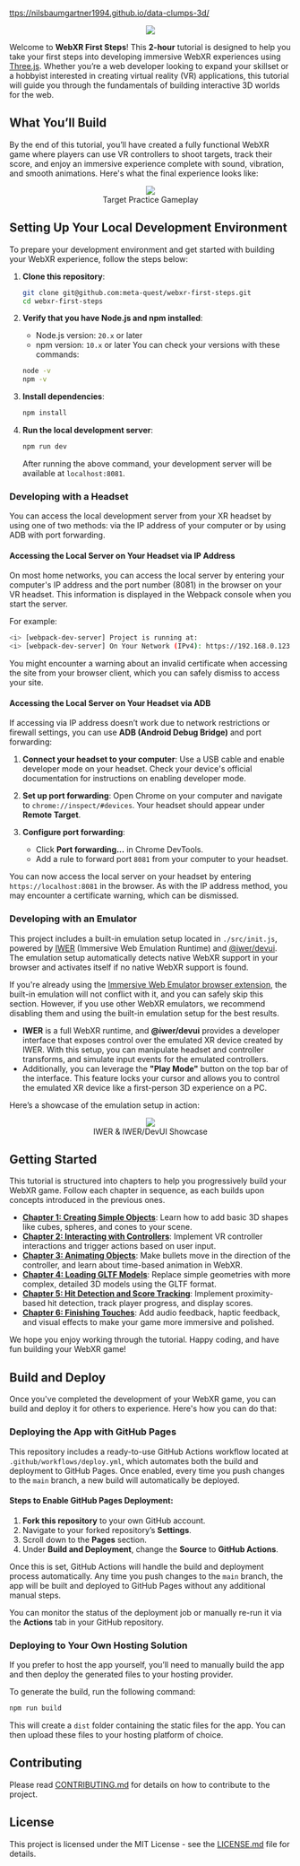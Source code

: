 [ttps://nilsbaumgartner1994.github.io/data-clumps-3d/](ttps://nilsbaumgartner1994.github.io/data-clumps-3d/)

<p align="center">
    <img src="./tutorial/assets/webxr-first-steps.png" style="max-width:376px"/>
</p>

Welcome to **WebXR First Steps**! This **2-hour** tutorial is designed to help you take your first steps into developing immersive WebXR experiences using [Three.js](https://threejs.org/). Whether you’re a web developer looking to expand your skillset or a hobbyist interested in creating virtual reality (VR) applications, this tutorial will guide you through the fundamentals of building interactive 3D worlds for the web.

## What You’ll Build

By the end of this tutorial, you’ll have created a fully functional WebXR game where players can use VR controllers to shoot targets, track their score, and enjoy an immersive experience complete with sound, vibration, and smooth animations. Here's what the final experience looks like:

<figure style="text-align: center;">
  <img src="./tutorial/assets/targetpractice.gif" style="max-height:376px"/>
  <figcaption>Target Practice Gameplay</figcaption>
</figure>

## Setting Up Your Local Development Environment

To prepare your development environment and get started with building your WebXR experience, follow the steps below:

1. **Clone this repository**:

   ```bash
   git clone git@github.com:meta-quest/webxr-first-steps.git
   cd webxr-first-steps
   ```

2. **Verify that you have Node.js and npm installed**:

   - Node.js version: `20.x` or later
   - npm version: `10.x` or later
     You can check your versions with these commands:

   ```bash
   node -v
   npm -v
   ```

3. **Install dependencies**:

   ```bash
   npm install
   ```

4. **Run the local development server**:

   ```bash
   npm run dev
   ```

   After running the above command, your development server will be available at `localhost:8081`.

### Developing with a Headset

You can access the local development server from your XR headset by using one of two methods: via the IP address of your computer or by using ADB with port forwarding.

#### Accessing the Local Server on Your Headset via IP Address

On most home networks, you can access the local server by entering your computer's IP address and the port number (8081) in the browser on your VR headset. This information is displayed in the Webpack console when you start the server.

For example:

```bash
<i> [webpack-dev-server] Project is running at:
<i> [webpack-dev-server] On Your Network (IPv4): https://192.168.0.123:8081/
```

You might encounter a warning about an invalid certificate when accessing the site from your browser client, which you can safely dismiss to access your site.

#### Accessing the Local Server on Your Headset via ADB

If accessing via IP address doesn’t work due to network restrictions or firewall settings, you can use **ADB (Android Debug Bridge)** and port forwarding:

1. **Connect your headset to your computer**: Use a USB cable and enable developer mode on your headset. Check your device's official documentation for instructions on enabling developer mode.
2. **Set up port forwarding**: Open Chrome on your computer and navigate to `chrome://inspect/#devices`. Your headset should appear under **Remote Target**.

3. **Configure port forwarding**:
   - Click **Port forwarding...** in Chrome DevTools.
   - Add a rule to forward port `8081` from your computer to your headset.

You can now access the local server on your headset by entering `https://localhost:8081` in the browser. As with the IP address method, you may encounter a certificate warning, which can be dismissed.

### Developing with an Emulator

This project includes a built-in emulation setup located in `./src/init.js`, powered by [IWER](https://github.com/meta-quest/immersive-web-emulation-runtime/) (Immersive Web Emulation Runtime) and [@iwer/devui](https://github.com/meta-quest/immersive-web-emulation-runtime/tree/main/devui). The emulation setup automatically detects native WebXR support in your browser and activates itself if no native WebXR support is found.

If you're already using the [Immersive Web Emulator browser extension](https://chromewebstore.google.com/detail/immersive-web-emulator/cgffilbpcibhmcfbgggfhfolhkfbhmik), the built-in emulation will not conflict with it, and you can safely skip this section. However, if you use other WebXR emulators, we recommend disabling them and using the built-in emulation setup for the best results.

- **IWER** is a full WebXR runtime, and **@iwer/devui** provides a developer interface that exposes control over the emulated XR device created by IWER. With this setup, you can manipulate headset and controller transforms, and simulate input events for the emulated controllers.
- Additionally, you can leverage the **"Play Mode"** button on the top bar of the interface. This feature locks your cursor and allows you to control the emulated XR device like a first-person 3D experience on a PC.

Here’s a showcase of the emulation setup in action:

<figure style="text-align: center;">
  <img src="./tutorial/assets/iwerdevui.gif" style="max-height:376px"/>
  <figcaption>IWER & IWER/DevUI Showcase</figcaption>
</figure>

## Getting Started

This tutorial is structured into chapters to help you progressively build your WebXR game. Follow each chapter in sequence, as each builds upon concepts introduced in the previous ones.

- [**Chapter 1: Creating Simple Objects**](./tutorial/chapter1.md): Learn how to add basic 3D shapes like cubes, spheres, and cones to your scene.
- [**Chapter 2: Interacting with Controllers**](./tutorial/chapter2.md): Implement VR controller interactions and trigger actions based on user input.
- [**Chapter 3: Animating Objects**](./tutorial/chapter3.md): Make bullets move in the direction of the controller, and learn about time-based animation in WebXR.
- [**Chapter 4: Loading GLTF Models**](./tutorial/chapter4.md): Replace simple geometries with more complex, detailed 3D models using the GLTF format.
- [**Chapter 5: Hit Detection and Score Tracking**](./tutorial/chapter5.md): Implement proximity-based hit detection, track player progress, and display scores.
- [**Chapter 6: Finishing Touches**](./tutorial/chapter6.md): Add audio feedback, haptic feedback, and visual effects to make your game more immersive and polished.

We hope you enjoy working through the tutorial. Happy coding, and have fun building your WebXR game!

## Build and Deploy

Once you've completed the development of your WebXR game, you can build and deploy it for others to experience. Here's how you can do that:

### Deploying the App with GitHub Pages

This repository includes a ready-to-use GitHub Actions workflow located at `.github/workflows/deploy.yml`, which automates both the build and deployment to GitHub Pages. Once enabled, every time you push changes to the `main` branch, a new build will automatically be deployed.

#### Steps to Enable GitHub Pages Deployment:

1. **Fork this repository** to your own GitHub account.
2. Navigate to your forked repository’s **Settings**.
3. Scroll down to the **Pages** section.
4. Under **Build and Deployment**, change the **Source** to **GitHub Actions**.

Once this is set, GitHub Actions will handle the build and deployment process automatically. Any time you push changes to the `main` branch, the app will be built and deployed to GitHub Pages without any additional manual steps.

You can monitor the status of the deployment job or manually re-run it via the **Actions** tab in your GitHub repository.

### Deploying to Your Own Hosting Solution

If you prefer to host the app yourself, you’ll need to manually build the app and then deploy the generated files to your hosting provider.

To generate the build, run the following command:

```bash
npm run build
```

This will create a `dist` folder containing the static files for the app. You can then upload these files to your hosting platform of choice.

## Contributing

Please read [CONTRIBUTING.md](./CONTRIBUTING.md) for details on how to contribute to the project.

## License

This project is licensed under the MIT License - see the [LICENSE.md](./LICENSE) file for details.
